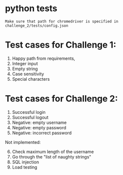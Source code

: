 # python tests

`Make sure that path for chromedriver is specified in challenge_2/tests/config.json`

# Test cases for Challenge 1:

1. Happy path from requirements,
2. Integer input
3. Empty string
4. Case sensitivity
5. Special characters

# Test cases for Challenge 2:

1. Successful login
2. Successful logout
3. Negative: empty username
4. Negative: empty password
5. Negative: incorrect password

Not implemented:

6. Check maximum length of the username
7. Go through the "list of naughty strings"
8. SQL injection
9. Load testing